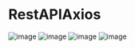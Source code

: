 # RestAPIAxios
![image](https://github.com/MariaPaulaT/RestAPIAxios/assets/69551542/b1dc44f7-b9fc-4d2d-847c-70d4a45cde94)
![image](https://github.com/MariaPaulaT/RestAPIAxios/assets/69551542/8339a24c-4c31-4289-869e-f6c2050950bd)
![image](https://github.com/MariaPaulaT/RestAPIAxios/assets/69551542/ddf4649b-7543-437b-98a0-fdb351926aef)
![image](https://github.com/MariaPaulaT/RestAPIAxios/assets/69551542/dc47b0db-408d-4e0a-b0a6-f14471c0521c)
